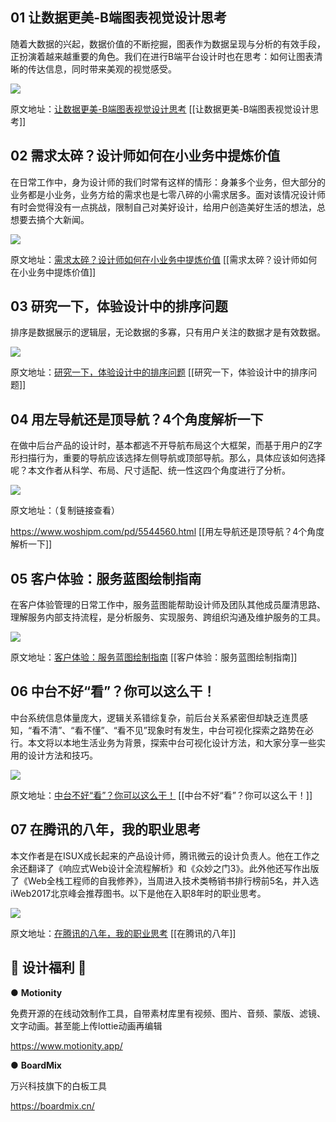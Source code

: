 ## 01 让数据更美-B端图表视觉设计思考

随着大数据的兴起，数据价值的不断挖掘，图表作为数据呈现与分析的有效手段，正扮演着越来越重要的角色。我们在进行B端平台设计时也在思考：如何让图表清晰的传达信息，同时带来美观的视觉感受。

![](https://cdn.wallleap.cn/img%2Fpic%2Fillustrtion%2F202210311052202.png)

原文地址：[让数据更美-B端图表视觉设计思考](https://mp.weixin.qq.com/s?__biz=MjM5MTg2NDA3MQ==&mid=2651929752&idx=1&sn=eaf503913971e4679ed0903aa2b10475&scene=21#wechat_redirect)
[[让数据更美-B端图表视觉设计思考]]


##  02 需求太碎？设计师如何在小业务中提炼价值

在日常工作中，身为设计师的我们时常有这样的情形：身兼多个业务，但大部分的业务都是小业务，业务方给的需求也是七零八碎的小需求居多。面对该情况设计师有时会觉得没有一点挑战，限制自己对美好设计，给用户创造美好生活的想法，总想要去搞个大新闻。

![](https://cdn.wallleap.cn/img%2Fpic%2Fillustrtion%2F202210311054503.png)

原文地址：[需求太碎？设计师如何在小业务中提炼价值](https://mp.weixin.qq.com/s?__biz=MzUyNjUwOTU3NQ==&mid=2247486801&idx=1&sn=0b58970cb43e3f7b64df027983fdf411&scene=21#wechat_redirect)
[[需求太碎？设计师如何在小业务中提炼价值]]


##  03 研究一下，体验设计中的排序问题

排序是数据展示的逻辑层，无论数据的多寡，只有用户关注的数据才是有效数据。

![](https://cdn.wallleap.cn/img%2Fpic%2Fillustrtion%2F202210311054708.png)

原文地址：[研究一下，体验设计中的排序问题](https://mp.weixin.qq.com/s?__biz=MzIyNTM0NzgzMQ==&mid=2247484311&idx=1&sn=6a1d6996f02bb2146351fdbafcab8ff8&scene=21#wechat_redirect)
[[研究一下，体验设计中的排序问题]]


## 04 用左导航还是顶导航？4个角度解析一下

在做中后台产品的设计时，基本都逃不开导航布局这个大框架，而基于用户的Z字形扫描行为，重要的导航应该选择左侧导航或顶部导航。那么，具体应该如何选择呢？本文作者从科学、布局、尺寸适配、统一性这四个角度进行了分析。

![](https://cdn.wallleap.cn/img%2Fpic%2Fillustrtion%2F202210311055428.png)

原文地址：（复制链接查看）

https://www.woshipm.com/pd/5544560.html
[[用左导航还是顶导航？4个角度解析一下]]


##  05 客户体验：服务蓝图绘制指南

在客户体验管理的日常工作中，服务蓝图能帮助设计师及团队其他成员厘清思路、理解服务内部支持流程，是分析服务、实现服务、跨组织沟通及维护服务的工具。

![](https://cdn.wallleap.cn/img%2Fpic%2Fillustrtion%2F202210311055470.png)

原文地址：[客户体验：服务蓝图绘制指南](https://mp.weixin.qq.com/s?__biz=Mzk0MTI1MDA2NA==&mid=2247487368&idx=1&sn=8311d53820047f118367f1f7171f30e8&scene=21#wechat_redirect)
[[客户体验：服务蓝图绘制指南]]


##  06 中台不好“看”？你可以这么干！

中台系统信息体量庞大，逻辑关系错综复杂，前后台关系紧密但却缺乏连贯感知，“看不清”、“看不懂”、“看不见”现象时有发生，中台可视化探索之路势在必行。本文将以本地生活业务为背景，探索中台可视化设计方法，和大家分享一些实用的设计方法和技巧。

![](https://cdn.wallleap.cn/img%2Fpic%2Fillustrtion%2F202210311056155.png)

原文地址：[中台不好“看”？你可以这么干！](https://mp.weixin.qq.com/s?__biz=Mzg4NjEwOTE1Mw==&mid=2247487008&idx=1&sn=5b3e5f4be15ee857dd4f09a06d8e15ee&scene=21#wechat_redirect)
[[中台不好“看”？你可以这么干！]]


##  07 在腾讯的八年，我的职业思考

本文作者是在ISUX成长起来的产品设计师，腾讯微云的设计负责人。他在工作之余还翻译了《响应式Web设计全流程解析》和《众妙之门3》。此外他还写作出版了《Web全栈工程师的自我修养》，当周进入技术类畅销书排行榜前5名，并入选iWeb2017北京峰会推荐图书。以下是他在入职8年时的职业思考。

![](https://cdn.wallleap.cn/img%2Fpic%2Fillustrtion%2F202210311056919.png)

原文地址：[在腾讯的八年，我的职业思考](https://mp.weixin.qq.com/s?__biz=MjM5NzQxMDkwMg==&mid=2655404723&idx=1&sn=661dd8259221d6f78d18c44e052b5306&scene=21#wechat_redirect)
[[在腾讯的八年]]




## 🌟 设计福利 🌟

● **Motionity**

免费开源的在线动效制作工具，自带素材库里有视频、图片、音频、蒙版、滤镜、文字动画。甚至能上传lottie动画再编辑

https://www.motionity.app/

● **BoardMix**

万兴科技旗下的白板工具

https://boardmix.cn/